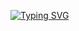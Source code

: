 [![Typing SVG](https://readme-typing-svg.demolab.com?font=Dancing+Script&weight=500&size=50&duration=4000&pause=1500&color=F7A7C9&center=true&vCenter=true&repeat=false&random=false&width=600&height=100&lines=Hello+there!%2C+this+is+Rodyna+Amr.;Software+Engineer)](https://git.io/typing-svg)

